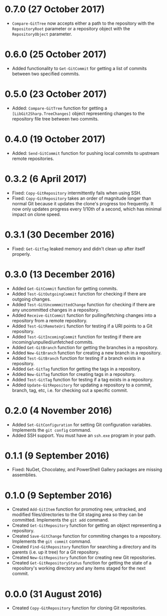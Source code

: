 # 0.7.0 (27 October 2017)

 * `Compare-GitTree` now accepts either a path to the repository with the `RepositoryRoot` parameter or a repository object with the `RepositoryObject` parameter.

# 0.6.0 (25 October 2017)

 * Added functionality to `Get-GitCommit` for getting a list of commits between two specified commits.

# 0.5.0 (23 October 2017)

 * Added: `Compare-GitTree` function for getting a `[LibGit2Sharp.TreeChanges]` object representing changes to the repository file tree between two commits.

# 0.4.0 (19 October 2017)

 * Added: `Send-GitCommit` function for pushing local commits to upstream remote repositories.


 # 0.3.2 (6 April 2017)

 * Fixed: `Copy-GitRepository` intermittently fails when using SSH.
 * Fixed: `Copy-GitRepository` takes an order of magnitude longer than normal Git because it updates the clone's progress too frequently. It now only updates progress every 1/10th of a second, which has minimal impact on clone speed.
 

# 0.3.1 (30 December 2016)

 * Fixed: `Get-GitTag` leaked memory and didn't clean up after itself properly.


# 0.3.0 (13 December 2016)

 * Added `Get-GitCommit` function for getting commits.
 * Added `Test-GitOutgoingCommit` function for checking if there are outgoing changes.
 * Added `Test-GitUncommmittedChange` function for checking if there are any uncommitted changes in a repository.
 * Added `Receive-GitCommit` function for pulling/fetching changes into a repository from a remote repository.
 * Added `Test-GitRemoteUri` function for testing if a URI points to a Git repository.
 * Added `Test-GitIncomingCommit` function for testing if there are incoming/unpulled/unfetched commits.
 * Added `Get-GitBranch` function for getting the branches in a repository.
 * Added `New-GitBranch` function for creating a new branch in a repository.
 * Added `Test-GitBranch` function for testing if a branch exists in a repository.
 * Added `Get-GitTag` function for getting the tags in a repository.
 * Added `New-GitTag` function for creating tags in a repository.
 * Added `Test-GitTag` function for testing if a tag exists in a repository.
 * Added `Update-GitRepository` for updating a repository to a commit, branch, tag, etc, i.e. for checking out a specific commit.


# 0.2.0 (4 November 2016)

 * Added `Set-GitConfiguration` for setting Git configuration variables. Implements the `git config` command.
 * Added SSH support. You must have an `ssh.exe` program in your path.
 

# 0.1.1 (9 September 2016)

 * Fixed: NuGet, Chocolatey, and PowerShell Gallery packages are missing assemblies.


# 0.1.0 (9 September 2016)

 * Created `Add-GitItem` function for promoting new, untracked, and modified files/directories to the Git staging area so they can be committed. Implements the `git add` command.
 * Created `Get-GitRepository` function for getting an object representing a repository.
 * Created `Save-GitChange` function for commiting changes to a repository. Implements the `git commit` command.
 * Created `Find-GitRepository` function for searching a directory and its parents (i.e. up it tree) for a Git repository.
 * Created `New-GitRepository` function for creating new Git repositories.
 * Created `Get-GitRepositoryStatus` function for getting the state of a repository's working directory and any items staged for the next commit.

 
# 0.0.0 (31 August 2016)

 * Created `Copy-GitRepository` function for cloning Git repositories.

